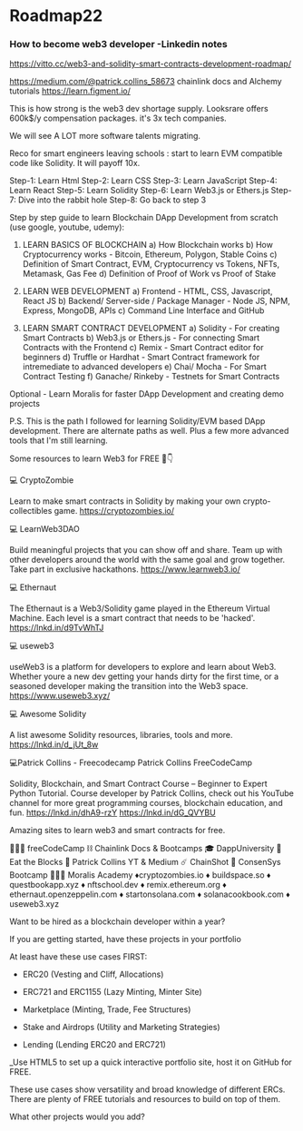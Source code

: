 # Roadmap22
### How to become web3 developer -Linkedin notes

https://vitto.cc/web3-and-solidity-smart-contracts-development-roadmap/

https://medium.com/@patrick.collins_58673
chainlink docs and Alchemy tutorials
https://learn.figment.io/

This is how strong is the web3 dev shortage supply. Looksrare offers 600k$/y compensation packages. it's 3x tech companies.

We will see A LOT more software talents migrating.

Reco for smart engineers leaving schools : start to learn EVM compatible code like Solidity. It will payoff 10x.




Step-1: Learn Html
Step-2: Learn CSS
Step-3: Learn JavaScript
Step-4: Learn React
Step-5: Learn Solidity
Step-6: Learn Web3.js or Ethers.js
Step-7: Dive into the rabbit hole
Step-8: Go back to step 3



Step by step guide to learn Blockchain DApp Development from scratch (use google, youtube, udemy):

1) LEARN BASICS OF BLOCKCHAIN
a) How Blockchain works
b) How Cryptocurrency works - Bitcoin, Ethereum, Polygon, Stable Coins
c) Definition of Smart Contract, EVM, Cryptocurrency vs Tokens, NFTs, Metamask, Gas Fee
d) Definition of Proof of Work vs Proof of Stake

2) LEARN WEB DEVELOPMENT
a) Frontend - HTML, CSS, Javascript, React JS
b) Backend/ Server-side / Package Manager - Node JS, NPM, Express, MongoDB, APIs
c) Command Line Interface and GitHub

3) LEARN SMART CONTRACT DEVELOPMENT
a) Solidity - For creating Smart Contracts
b) Web3.js or Ethers.js - For connecting Smart Contracts with the Frontend
c) Remix - Smart Contract editor for beginners
d) Truffle or Hardhat - Smart Contract framework for intremediate to advanced developers
e) Chai/ Mocha - For Smart Contract Testing
f) Ganache/ Rinkeby - Testnets for Smart Contracts

Optional - Learn Moralis for faster DApp Development and creating demo projects

P.S. This is the path I followed for learning Solidity/EVM based DApp development. There are alternate paths as well. Plus a few more advanced tools that I'm still learning.




Some resources to learn Web3 for FREE 🧵👇


💻 CryptoZombie 

Learn to make smart contracts in Solidity by making your own crypto-collectibles game.
https://cryptozombies.io/

💻 LearnWeb3DAO

Build meaningful projects that you can show off and share.
Team up with other developers around the world with the same goal and grow together.
Take part in exclusive hackathons.
https://www.learnweb3.io/

💻 Ethernaut

The Ethernaut is a Web3/Solidity game played in the Ethereum Virtual Machine.
Each level is a smart contract that needs to be 'hacked'.
https://lnkd.in/d9TvWhTJ

💻 useweb3

useWeb3 is a platform for developers to explore and learn about Web3.
Whether youre a new dev getting your hands dirty for the first time, or a seasoned developer
making the transition into the Web3 space.
https://www.useweb3.xyz/

💻 Awesome Solidity

 A list awesome Solidity resources, libraries, tools and more.
 https://lnkd.in/d_jUt_8w
 
💻Patrick Collins - Freecodecamp Patrick Collins FreeCodeCamp

Solidity, Blockchain, and Smart Contract Course – Beginner to Expert Python Tutorial.
Course developer by Patrick Collins, check out his YouTube channel for more great programming courses, blockchain education, and fun. https://lnkd.in/dhA9-rzY
https://lnkd.in/dG_QVYBU

 Amazing sites to learn web3 and smart contracts for free.

🧑🏾‍💻 freeCodeCamp
⛓ Chainlink Docs & Bootcamps
🎓 DappUniversity
🍔 Eat the Blocks
🐸 Patrick Collins YT & Medium
☄️ ChainShot
🥾 ConsenSys Bootcamp
👨🏿‍🔬 Moralis Academy
♦️cryptozombies.io
♦ buildspace.so
♦ questbookapp.xyz
♦ nftschool.dev
♦ remix.ethereum.org
♦ ethernaut.openzeppelin.com
♦ startonsolana.com
♦ solanacookbook.com
♦ useweb3.xyz


Want to be hired as a blockchain developer within a year?

If you are getting started, have these projects in your portfolio

At least have these use cases FIRST:

- ERC20 (Vesting and Cliff, Allocations)

- ERC721 and ERC1155 (Lazy Minting, Minter Site)

- Marketplace (Minting, Trade, Fee Structures)

- Stake and Airdrops (Utility and Marketing Strategies)

- Lending (Lending ERC20 and ERC721)


_Use HTML5 to set up a quick interactive portfolio site, host it on GitHub for FREE.


These use cases show versatility and broad knowledge of different ERCs. There are plenty of FREE tutorials and resources to build on top of them.

What other projects would you add?
